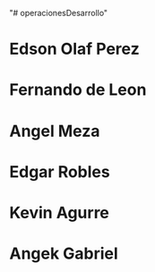 "# operacionesDesarrollo" 
# Edson Olaf Perez  
# Fernando de Leon  
# Angel Meza  
# Edgar Robles  
# Kevin Agurre  
# Angek Gabriel  
